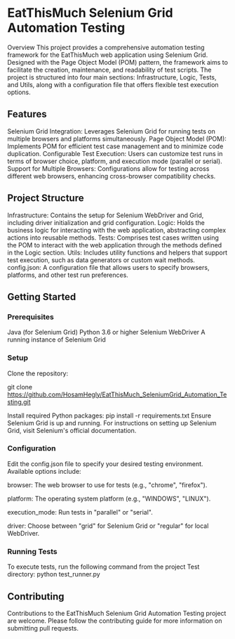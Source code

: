 # EatThisMuch Selenium Grid Automation Testing
Overview
This project provides a comprehensive automation testing framework for the EatThisMuch web application using Selenium Grid. Designed with the Page Object Model (POM) pattern, the framework aims to facilitate the creation, maintenance, and readability of test scripts. The project is structured into four main sections: Infrastructure, Logic, Tests, and Utils, along with a configuration file that offers flexible test execution options.

## Features
Selenium Grid Integration: Leverages Selenium Grid for running tests on multiple browsers and platforms simultaneously.
Page Object Model (POM): Implements POM for efficient test case management and to minimize code duplication.
Configurable Test Execution: Users can customize test runs in terms of browser choice, platform, and execution mode (parallel or serial).
Support for Multiple Browsers: Configurations allow for testing across different web browsers, enhancing cross-browser compatibility checks.
## Project Structure
Infrastructure: Contains the setup for Selenium WebDriver and Grid, including driver initialization and grid configuration.
Logic: Holds the business logic for interacting with the web application, abstracting complex actions into reusable methods.
Tests: Comprises test cases written using the POM to interact with the web application through the methods defined in the Logic section.
Utils: Includes utility functions and helpers that support test execution, such as data generators or custom wait methods.
config.json: A configuration file that allows users to specify browsers, platforms, and other test run preferences.

## Getting Started
### Prerequisites
Java (for Selenium Grid)
Python 3.6 or higher
Selenium WebDriver
A running instance of Selenium Grid

### Setup
Clone the repository:

git clone https://github.com/HosamHegly/EatThisMuch_SeleniumGrid_Automation_Testing.git

Install required Python packages:
pip install -r requirements.txt
Ensure Selenium Grid is up and running. For instructions on setting up Selenium Grid, visit Selenium's official documentation.

### Configuration
Edit the config.json file to specify your desired testing environment. Available options include:

browser: The web browser to use for tests (e.g., "chrome", "firefox").

platform: The operating system platform (e.g., "WINDOWS", "LINUX").

execution_mode: Run tests in "parallel" or "serial".

driver: Choose between "grid" for Selenium Grid or "regular" for local WebDriver.

### Running Tests
To execute tests, run the following command from the project Test directory:
python test_runner.py

## Contributing
Contributions to the EatThisMuch Selenium Grid Automation Testing project are welcome. Please follow the contributing guide for more information on submitting pull requests.
